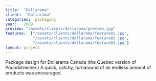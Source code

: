 ```yaml
---
title:  "Dollarama"
client:  "Dollarama"
categories:  packaging
year:   2009
preview: "/assets/clients/dollarama/preview.jpg"
features:  ["/assets/clients/dollarama/feature01.jpg",
            "/assets/clients/dollarama/feature02.jpg",
            "/assets/clients/dollarama/feature03.jpg"]
layout: project            
---
```


Package design for Dollarama Canada (the Quebec version of Poundstrecher.) A quick, catchy, turnaround of an endless amount of products was encouraged.
